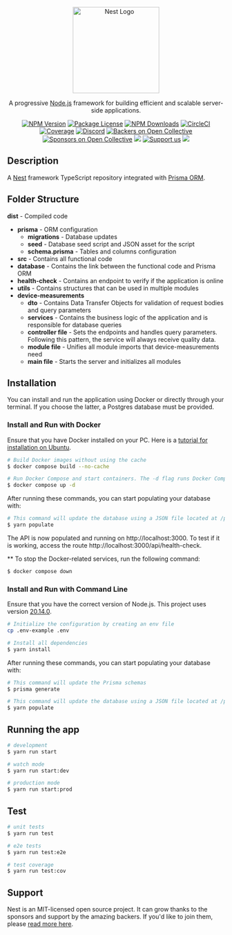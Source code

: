 <p align="center">
  <a href="http://nestjs.com/" target="blank"><img src="https://nestjs.com/img/logo-small.svg" width="200" alt="Nest Logo" /></a>
</p>

[circleci-image]: https://img.shields.io/circleci/build/github/nestjs/nest/master?token=abc123def456
[circleci-url]: https://circleci.com/gh/nestjs/nest

  <p align="center">A progressive <a href="http://nodejs.org" target="_blank">Node.js</a> framework for building efficient and scalable server-side applications.</p>
    <p align="center">
<a href="https://www.npmjs.com/~nestjscore" target="_blank"><img src="https://img.shields.io/npm/v/@nestjs/core.svg" alt="NPM Version" /></a>
<a href="https://www.npmjs.com/~nestjscore" target="_blank"><img src="https://img.shields.io/npm/l/@nestjs/core.svg" alt="Package License" /></a>
<a href="https://www.npmjs.com/~nestjscore" target="_blank"><img src="https://img.shields.io/npm/dm/@nestjs/common.svg" alt="NPM Downloads" /></a>
<a href="https://circleci.com/gh/nestjs/nest" target="_blank"><img src="https://img.shields.io/circleci/build/github/nestjs/nest/master" alt="CircleCI" /></a>
<a href="https://coveralls.io/github/nestjs/nest?branch=master" target="_blank"><img src="https://coveralls.io/repos/github/nestjs/nest/badge.svg?branch=master#9" alt="Coverage" /></a>
<a href="https://discord.gg/G7Qnnhy" target="_blank"><img src="https://img.shields.io/badge/discord-online-brightgreen.svg" alt="Discord"/></a>
<a href="https://opencollective.com/nest#backer" target="_blank"><img src="https://opencollective.com/nest/backers/badge.svg" alt="Backers on Open Collective" /></a>
<a href="https://opencollective.com/nest#sponsor" target="_blank"><img src="https://opencollective.com/nest/sponsors/badge.svg" alt="Sponsors on Open Collective" /></a>
  <a href="https://paypal.me/kamilmysliwiec" target="_blank"><img src="https://img.shields.io/badge/Donate-PayPal-ff3f59.svg"/></a>
    <a href="https://opencollective.com/nest#sponsor"  target="_blank"><img src="https://img.shields.io/badge/Support%20us-Open%20Collective-41B883.svg" alt="Support us"></a>
  <a href="https://twitter.com/nestframework" target="_blank"><img src="https://img.shields.io/twitter/follow/nestframework.svg?style=social&label=Follow"></a>
</p>
  <!--[![Backers on Open Collective](https://opencollective.com/nest/backers/badge.svg)](https://opencollective.com/nest#backer)
  [![Sponsors on Open Collective](https://opencollective.com/nest/sponsors/badge.svg)](https://opencollective.com/nest#sponsor)-->

## Description

A [Nest](https://github.com/nestjs/nest) framework TypeScript repository integrated with [Prisma ORM](https://www.prisma.io/).


## Folder Structure
 **dist** - Compiled code
- **prisma** - ORM configuration
  - **migrations** - Database updates
  - **seed** - Database seed script and JSON asset for the script
  - **schema.prisma** - Tables and columns configuration
- **src** - Contains all functional code
- **database** - Contains the link between the functional code and Prisma ORM
- **health-check** - Contains an endpoint to verify if the application is online
- **utils** - Contains structures that can be used in multiple modules
- **device-measurements**
  - **dto** - Contains Data Transfer Objects for validation of request bodies and query parameters
  - **services** - Contains the business logic of the application and is responsible for database queries
  - **controller file** - Sets the endpoints and handles query parameters. Following this pattern, the service will always receive quality data.
  - **module file** - Unifies all module imports that device-measurements need
  - **main file** - Starts the server and initializes all modules

## Installation
You can install and run the application using Docker or directly through your terminal. If you choose the latter, a Postgres database must be provided.

### Install and Run with Docker
Ensure that you have Docker installed on your PC. Here is a [tutorial for installation on Ubuntu](https://docs.docker.com/engine/install/ubuntu/).

```bash
# Build Docker images without using the cache
$ docker compose build --no-cache

# Run Docker Compose and start containers. The -d flag runs Docker Compose as a background task.
$ docker compose up -d
```
After running these commands, you can start populating your database with:
```bash
# This command will update the database using a JSON file located at /prisma/seed
$ yarn populate
```
The API is now populated and running on http://localhost:3000. To test if it is working, access the route http://localhost:3000/api/health-check.

** To stop the Docker-related services, run the following command:
```bash
$ docker compose down
```

### Install and Run with Command Line
Ensure that you have the correct version of Node.js. This project uses version [20.14.0](https://nodejs.org/pt/blog/release/v20.14.0).
```bash
# Initialize the configuration by creating an env file
cp .env-example .env

# Install all dependencies
$ yarn install
```
After running these commands, you can start populating your database with:
```bash
# This command will update the Prisma schemas
$ prisma generate

# This command will update the database using a JSON file located at /prisma/seed
$ yarn populate
```

## Running the app

```bash
# development
$ yarn run start

# watch mode
$ yarn run start:dev

# production mode
$ yarn run start:prod
```

## Test

```bash
# unit tests
$ yarn run test

# e2e tests
$ yarn run test:e2e

# test coverage
$ yarn run test:cov
```

## Support

Nest is an MIT-licensed open source project. It can grow thanks to the sponsors and support by the amazing backers. If you'd like to join them, please [read more here](https://docs.nestjs.com/support).
